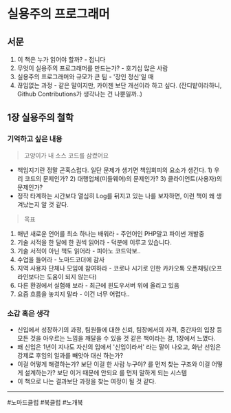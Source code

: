 # 실용주의 프로그래머

## 서문
1. 이 책은 누가 읽어야 할까? - 접니다
2. 무엇이 실용주의 프로그래머를 만드는가? - 호기심 많은 사람
3. 실용주의 프로그래머와 규모가 큰 팀 - '장인 정신'일 때
4. 끊임없는 과정 - 같은 말이지만, 카이젠 보단 개선이라 하고 싶다. (잔디밭이라하니, Github Contributions가 생각나는 건 나뿐일까..) 

## 1장 실용주의 철학
### 기억하고 싶은 내용
> 고양이가 내 소스 코드를 삼켰어요
- 책임지기란 정말 곤혹스럽다. 일단 문제가 생기면 책임회피의 요소가 생긴다. 1) 우리 코드의 문제인가? 2) 대행업체(미들웨어)의 문제인가? 3) 클라이언트(사용자)의 문제인가?
- 정작 타계하는 시간보다 열심히 Log를 뒤지고 있는 나를 보자하면, 이런 책이 왜 생겨났는지 알 것 같다.
> 목표
1. 매년 새로운 언어를 최소 하나는 배워라 - 주언어인 PHP말고 파이썬 개발중
2. 기술 서적을 한 달에 한 권씩 읽어라 - 덕분에 이루고 있습니다.
3. 기술 서적이 아닌 책도 읽어라 - 피아노 코드악보..
4. 수업을 들어라 - 노마드코더에 감사
5. 지역 사용자 단체나 모임에 참여하라 - 코로나 시기로 인한 카카오톡 오픈채팅(오프라인보다는 도움이 되지 않는다)
6. 다른 환경에서 실험해 보라 - 최근에 윈도우서버 위에 올리고 있음
7. 요즘 흐름을 놓치지 말라 - 이건 너무 어렵다..
### 소감 혹은 생각
- 신입에서 성장하기의 과정, 팀원들에 대한 신뢰, 팀장에서의 자격, 중간자의 입장 등 모든 것을 아우르는 느낌을 깨달을 수 있을 것 같은 책이라는 걸, 1장에서 느꼈다. 
- 왜 신입은 1년이 지나도 자신의 입에서 '신입이라서' 라는 말이 나오고, 화난 선임은 강제로 후임의 일과를 빼앗아 대신 하는가?
- 이걸 어떻게 해결하는가? 보단 이걸 한 사람 누구야? 를 먼저 찾는 구조와 이걸 어떻게 설계하는가? 보단 이거 때문에 안되요 를 먼저 말하게 되는 시스템
- 이 책으로 나는 결과보단 과정을 찾는 여정이 될 것 같다.

----
#노마드클럽 #북클럽 #노개북
